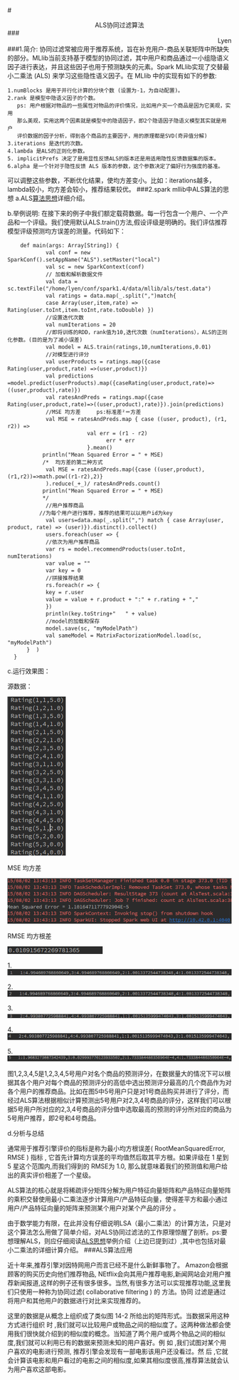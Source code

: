#<div align="center">ALS协同过滤算法</div>
###<div align="right">Lyen</div>
###1.简介:
 协同过滤常被应用于推荐系统，旨在补充用户-商品关联矩阵中所缺失的部分。MLlib当前支持基于模型的协同过滤，其中用户和商品通过一小组隐语义因子进行表达，并且这些因子也用于预测缺失的元素。Spark MLlib实现了交替最小二乘法 (ALS) 来学习这些隐性语义因子。在 MLlib 中的实现有如下的参数:

    1.numBlocks 是用于并行化计算的分块个数 (设置为-1，为自动配置)。
    2.rank 是模型中隐语义因子的个数。
       ps: 用户根据对物品的一些属性对物品的评价情况，比如用户买一个商品是因为它美观，实用        
       那么美观，实用这两个因素就是模型中的隐语因子，即2个隐语因子隐语义模型其实就是用户
       评价数据的因子分析，得到各个商品的主要因子，用的原理都是SVD(奇异值分解)
    3.iterations 是迭代的次数。
    4.lambda 是ALS的正则化参数。
    5. implicitPrefs 决定了是用显性反馈ALS的版本还是用适用隐性反馈数据集的版本。
    6.alpha 是一个针对于隐性反馈 ALS 版本的参数，这个参数决定了偏好行为强度的基准。

可以调整这些参数，不断优化结果，使均方差变小。比如：iterations越多，lambda较小，均方差会较小，推荐结果较优。
###2.spark mllib中ALS算法的思想
a.ALS[算法思想](http://www.zhihu.com/question/31509438/answer/52268608)详细介绍。

b.举例说明:
在接下来的例子中我们额定载荷数据。每一行包含一个用户、一个产品和一个评级。我们使用默认ALS.train()方法,假设评级是明确的。我们评估推荐模型评级预测均方误差的测量。代码如下：

        def main(args: Array[String]) {
                val conf = new SparkConf().setAppName("ALS").setMaster("local")
                val sc = new SparkContext(conf)
                // 加载和解析数据文件
                val data = sc.textFile("/home/lyen/conf/spark1.4/data/mllib/als/test.data")
                val ratings = data.map(_.split(",")match{
                case Array(user,item,rate) => Rating(user.toInt,item.toInt,rate.toDouble) })
                //设置迭代次数
                val numIterations = 20
                //即将训练的RDD，rank值为10,迭代次数（numIterations），ALS的正则化参数。(目的是为了减小误差)
                val model = ALS.train(ratings,10,numIterations,0.01)
                //对模型进行评分
                val userProducts = ratings.map({case Rating(user,product,rate) =>(user,product)})
                val predictions =model.predict(userProducts).map({caseRating(user,product,rate)=>((user,product),rate)})
                val ratesAndPreds = ratings.map({case Rating(user,product,rate)=>((user,product),rate)}).join(predictions)
                //MSE 均方差     ps:标准差²＝方差
                val MSE = ratesAndPreds.map { case ((user, product), (r1, r2)) =>       
                             val err = (r1 - r2)                                                   
                                   err * err                                                             
                             }.mean()                                                                
               println("Mean Squared Error = " + MSE) 
               /*  均方差的第二种方式                              
                val MSE = ratesAndPreds.map({case ((user,product),(r1,r2))=>math.pow((r1-r2),2)}
                ).reduce(_+_)/ ratesAndPreds.count()
               println("Mean Squared Error = " + MSE)
               */
                //用户推荐商品
              //为每个用户进行推荐，推荐的结果可以以用户id为key
                val users=data.map(_.split(",") match { case Array(user, product, rate) => (user)}).distinct().collect()
                users.foreach(user => {
                //依次为用户推荐商品
                var rs = model.recommendProducts(user.toInt, numIterations)
                var value = ""
                var key = 0
                //拼接推荐结果
                rs.foreach(r => {
                key = r.user
                value = value + r.product + ":" + r.rating + ","
                })
                println(key.toString+"   " + value)
                //model的加载和保存
                model.save(sc, "myModelPath")
                val sameModel = MatrixFactorizationModel.load(sc, "myModelPath")
          }  )
      }

c.运行效果图：

源数据：

![](img/002.png)

MSE 均方差

![](img/1.png) 

RMSE 均方根差

![](img/003.png)

1.![](img/01.png)

2.![](img/02.png)

3.![](img/03.png)

4.![](img/04.png)

5.![](img/001.png)

图1,2,3,4,5是1,2,3,4,5号用户对名个商品的预测评分，在数据量大的情况下可以根据其各个用户对每个商品的预测评分的高低中选出预测评分最高的几个商品作为对各个用户的推荐商品。比如在图5中5号用户只是对1号商品购买并进行了评分，而经过ALS算法根据相似计算预测出5号用户对2,3,4号商品的评分，这样我们可以根据5号用户所对应的2,3,4号商品的评分值中选取最高的预测的评分所对应的商品为5号用户推荐，即2号和4号商品。

d.分析与总结

通常用于推荐引擎评价的指标是称为最小均方根误差( RootMeanSquaredError, RMSE ) 指标 , 它首先计算均方误差的平均值然后取其平方根。如果评级在 1 星到 5 星这个范围内,而我们得到的 RMSE为 1.0, 那么就意味着我们的预测值和用户给出的真实评价相差了一个星级。  

ALS算法的核心就是将稀疏评分矩阵分解为用户特征向量矩阵和产品特征向量矩阵的乘积交替使用最小二乘法逐步计算用户/产品特征向量，使得差平方和最小通过用户/产品特征向量的矩阵来预测某个用户对某个产品的评分 。       
       
由于数学能力有限，在此并没有仔细说明LSA（最小二乘法）的计算方法，只是对这个算法怎么用做了简单介绍，对ALS协同过滤法的工作原理惊醒了剖析。ps:要想理解ALS，则应仔细阅读[ALS思想](http://www.zhihu.com/question/31509438/answer/52268608)举例介绍（上边已提到过）,其中也包括对最小二乘法的详细计算介绍。
###ALS算法应用

近十年来,推荐引擎对因特网用户而言已经不是什么新鲜事物了。 Amazon会根据顾客的购买历史向他们推荐物品, NEtflix会向其用户推荐电影,新闻网站会对用户推荐新闻报道,这样的例子还有很多很多。当然,有很多方法可以实现推荐功能,这里我们只使用一种称为协同过滤( collaborative filtering ) 的 方法。协同 过滤是通过将用户和其他用户的数据进行对比来实现推荐的。

这里的数据是从概念上组织成了类似图 14-2 所给出的矩阵形式。当数据采用这种方式进行组织 时 ,我们就可以比较用户或物品之间的相似度了。这两种做法都会使用我们很快就介绍到的相似度的概念。当知道了两个用户或两个物品之间的相似度,我们就可以利用已有的数据来预测未知的用户喜好。例 如 ,我们试图对某个用户喜欢的电影进行预测, 推荐引擎会发现有一部电影该用户还没看过。然 后 ,它就会计算该电影和用户看过的电影之间的相似度,如果其相似度很高,推荐算法就会认为用户喜欢这部电影。
 

                

